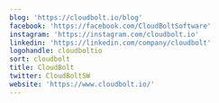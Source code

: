 ```yaml
---
blog: 'https://cloudbolt.io/blog'
facebook: 'https://facebook.com/CloudBoltSoftware'
instagram: 'https://instagram.com/cloudbolt.io'
linkedin: 'https://linkedin.com/company/cloudbolt'
logohandle: cloudboltio
sort: cloudbolt
title: CloudBolt
twitter: CloudBoltSW
website: 'https://www.cloudbolt.io/'
---
```

